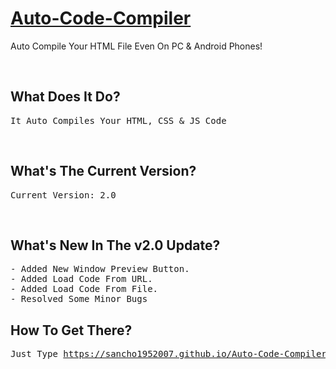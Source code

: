 # [Auto-Code-Compiler](https://sancho1952007.github.io/Auto-Code-Compiler/)
Auto Compile Your HTML File Even On PC &amp; Android Phones!

<br>

## What Does It Do?
<pre>It Auto Compiles Your HTML, CSS & JS Code</pre>

<br>

## What's The Current Version?
<pre>Current Version: 2.0</pre>

<br>

## What's New In The v2.0 Update?
<pre>
- Added New Window Preview Button.
- Added Load Code From URL.
- Added Load Code From File.
- Resolved Some Minor Bugs
</pre>

## How To Get There?
<pre>Just Type <a href="https://sancho1952007.github.io/Auto-Code-Compiler">https://sancho1952007.github.io/Auto-Code-Compiler</a> In Your Address Bar To Get To The Site...</pre>
